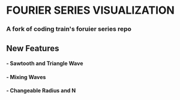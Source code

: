# FOURIER SERIES VISUALIZATION
### A fork of coding train's foruier series repo

## New Features
#### - Sawtooth and Triangle Wave
#### - Mixing Waves
#### - Changeable Radius and N
